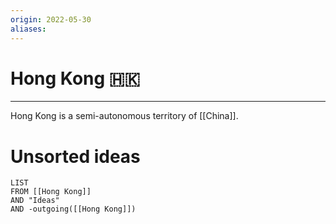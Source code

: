 ```yaml
---
origin: 2022-05-30
aliases: 
---
```

# Hong Kong 🇭🇰
---
Hong Kong is a semi-autonomous territory of [[China]]. 


# Unsorted ideas
```dataview
LIST 
FROM [[Hong Kong]]
AND "Ideas"
AND -outgoing([[Hong Kong]])
```

